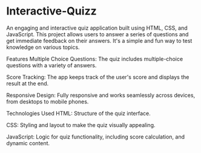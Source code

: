 # Interactive-Quizz
An engaging and interactive quiz application built using HTML, CSS, and JavaScript. This project allows users to answer a series of questions and get immediate feedback on their answers. It's a simple and fun way to test knowledge on various topics.

Features
Multiple Choice Questions: The quiz includes multiple-choice questions with a variety of answers.

Score Tracking: The app keeps track of the user's score and displays the result at the end.

Responsive Design: Fully responsive and works seamlessly across devices, from desktops to mobile phones.

Technologies Used
HTML: Structure of the quiz interface.

CSS: Styling and layout to make the quiz visually appealing.

JavaScript: Logic for quiz functionality, including score calculation, and dynamic content.
